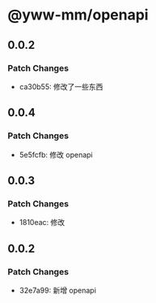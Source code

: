 # @yww-mm/openapi

## 0.0.2

### Patch Changes

- ca30b55: 修改了一些东西

## 0.0.4

### Patch Changes

- 5e5fcfb: 修改 openapi

## 0.0.3

### Patch Changes

- 1810eac: 修改

## 0.0.2

### Patch Changes

- 32e7a99: 新增 openapi
